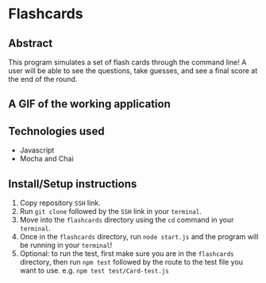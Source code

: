 # Flashcards
## Abstract 
This program simulates a set of flash cards through the command line! A user will be able to see the questions, take guesses, and see a final score at the end of the round.

## A GIF of the working application


## Technologies used
- Javascript
- Mocha and Chai

## Install/Setup instructions
1. Copy repository `SSH` link.
2. Run `git clone` followed by the `SSH` link in your `terminal`.
3. Move into the `flashcards` directory using the `cd` command in your `terminal`.
4. Once in the `flashcards` directory, run `node start.js` and the program will be running in your `terminal`!
5. Optional: to run the test, first make sure you are in the `flashcards` directory, then run `npm test` followed by the route to the test file you want to use. e.g. `npm test test/Card-test.js`
